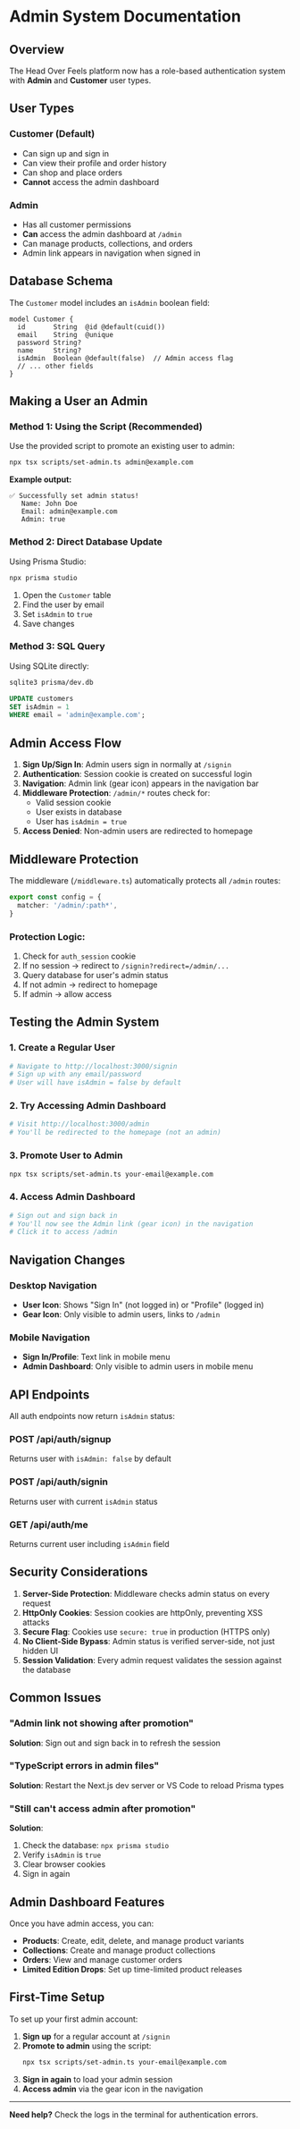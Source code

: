 # Admin System Documentation

## Overview
The Head Over Feels platform now has a role-based authentication system with **Admin** and **Customer** user types.

## User Types

### Customer (Default)
- Can sign up and sign in
- Can view their profile and order history
- Can shop and place orders
- **Cannot** access the admin dashboard

### Admin
- Has all customer permissions
- **Can** access the admin dashboard at `/admin`
- Can manage products, collections, and orders
- Admin link appears in navigation when signed in

## Database Schema

The `Customer` model includes an `isAdmin` boolean field:
```prisma
model Customer {
  id       String  @id @default(cuid())
  email    String  @unique
  password String?
  name     String?
  isAdmin  Boolean @default(false)  // Admin access flag
  // ... other fields
}
```

## Making a User an Admin

### Method 1: Using the Script (Recommended)

Use the provided script to promote an existing user to admin:

```bash
npx tsx scripts/set-admin.ts admin@example.com
```

**Example output:**
```
✅ Successfully set admin status!
   Name: John Doe
   Email: admin@example.com
   Admin: true
```

### Method 2: Direct Database Update

Using Prisma Studio:
```bash
npx prisma studio
```

1. Open the `Customer` table
2. Find the user by email
3. Set `isAdmin` to `true`
4. Save changes

### Method 3: SQL Query

Using SQLite directly:
```bash
sqlite3 prisma/dev.db
```

```sql
UPDATE customers 
SET isAdmin = 1 
WHERE email = 'admin@example.com';
```

## Admin Access Flow

1. **Sign Up/Sign In**: Admin users sign in normally at `/signin`
2. **Authentication**: Session cookie is created on successful login
3. **Navigation**: Admin link (gear icon) appears in the navigation bar
4. **Middleware Protection**: `/admin/*` routes check for:
   - Valid session cookie
   - User exists in database
   - User has `isAdmin = true`
5. **Access Denied**: Non-admin users are redirected to homepage

## Middleware Protection

The middleware (`/middleware.ts`) automatically protects all `/admin` routes:

```typescript
export const config = {
  matcher: '/admin/:path*',
}
```

### Protection Logic:
1. Check for `auth_session` cookie
2. If no session → redirect to `/signin?redirect=/admin/...`
3. Query database for user's admin status
4. If not admin → redirect to homepage
5. If admin → allow access

## Testing the Admin System

### 1. Create a Regular User
```bash
# Navigate to http://localhost:3000/signin
# Sign up with any email/password
# User will have isAdmin = false by default
```

### 2. Try Accessing Admin Dashboard
```bash
# Visit http://localhost:3000/admin
# You'll be redirected to the homepage (not an admin)
```

### 3. Promote User to Admin
```bash
npx tsx scripts/set-admin.ts your-email@example.com
```

### 4. Access Admin Dashboard
```bash
# Sign out and sign back in
# You'll now see the Admin link (gear icon) in the navigation
# Click it to access /admin
```

## Navigation Changes

### Desktop Navigation
- **User Icon**: Shows "Sign In" (not logged in) or "Profile" (logged in)
- **Gear Icon**: Only visible to admin users, links to `/admin`

### Mobile Navigation
- **Sign In/Profile**: Text link in mobile menu
- **Admin Dashboard**: Only visible to admin users in mobile menu

## API Endpoints

All auth endpoints now return `isAdmin` status:

### POST /api/auth/signup
Returns user with `isAdmin: false` by default

### POST /api/auth/signin
Returns user with current `isAdmin` status

### GET /api/auth/me
Returns current user including `isAdmin` field

## Security Considerations

1. **Server-Side Protection**: Middleware checks admin status on every request
2. **HttpOnly Cookies**: Session cookies are httpOnly, preventing XSS attacks
3. **Secure Flag**: Cookies use `secure: true` in production (HTTPS only)
4. **No Client-Side Bypass**: Admin status is verified server-side, not just hidden UI
5. **Session Validation**: Every admin request validates the session against the database

## Common Issues

### "Admin link not showing after promotion"
**Solution**: Sign out and sign back in to refresh the session

### "TypeScript errors in admin files"
**Solution**: Restart the Next.js dev server or VS Code to reload Prisma types

### "Still can't access admin after promotion"
**Solution**: 
1. Check the database: `npx prisma studio`
2. Verify `isAdmin` is `true`
3. Clear browser cookies
4. Sign in again

## Admin Dashboard Features

Once you have admin access, you can:

- **Products**: Create, edit, delete, and manage product variants
- **Collections**: Create and manage product collections
- **Orders**: View and manage customer orders
- **Limited Edition Drops**: Set up time-limited product releases

## First-Time Setup

To set up your first admin account:

1. **Sign up** for a regular account at `/signin`
2. **Promote to admin** using the script:
   ```bash
   npx tsx scripts/set-admin.ts your-email@example.com
   ```
3. **Sign in again** to load your admin session
4. **Access admin** via the gear icon in the navigation

---

**Need help?** Check the logs in the terminal for authentication errors.
